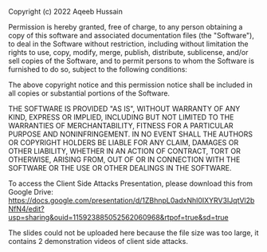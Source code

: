 Copyright (c) 2022 Aqeeb Hussain

Permission is hereby granted, free of charge, to any person obtaining
a copy of this software and associated documentation files (the
"Software"), to deal in the Software without restriction, including
without limitation the rights to use, copy, modify, merge, publish,
distribute, sublicense, and/or sell copies of the Software, and to
permit persons to whom the Software is furnished to do so, subject to
the following conditions:

The above copyright notice and this permission notice shall be
included in all copies or substantial portions of the Software.

THE SOFTWARE IS PROVIDED "AS IS", WITHOUT WARRANTY OF ANY KIND,
EXPRESS OR IMPLIED, INCLUDING BUT NOT LIMITED TO THE WARRANTIES OF
MERCHANTABILITY, FITNESS FOR A PARTICULAR PURPOSE AND
NONINFRINGEMENT. IN NO EVENT SHALL THE AUTHORS OR COPYRIGHT HOLDERS BE
LIABLE FOR ANY CLAIM, DAMAGES OR OTHER LIABILITY, WHETHER IN AN ACTION
OF CONTRACT, TORT OR OTHERWISE, ARISING FROM, OUT OF OR IN CONNECTION
WITH THE SOFTWARE OR THE USE OR OTHER DEALINGS IN THE SOFTWARE.

To access the Client Side Attacks Presentation, please download this from Google Drive: https://docs.google.com/presentation/d/1ZBhnpL0adxNhl0IXYRV3IJqtVl2bNfN4/edit?usp=sharing&ouid=115923885052562060968&rtpof=true&sd=true

The slides could not be uploaded here because the file size was too large, it contains 2 demonstration videos of client side attacks.
